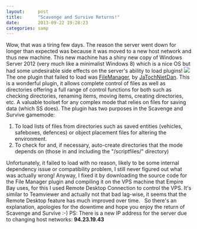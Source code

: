 ```yaml
---
layout:     post
title:      "Scavenge and Survive Returns!"
date:       2013-09-22 19:28:23
categories: samp
---
```

Wow, that was a tiring few days. The reason the server went down for longer than expected was because it was moved to a new host network and thus new machine. This new machine has a shiny new copy of Windows Server 2012 (very much like a minimalist Windows 8) which is a nice OS but had some undesirable side effects on the server's ability to load plugins! ![](http://sites.ssis-suzhou.net/geoffderry/files/2013/04/273643-computer-rage.jpg) The one plugin that failed to load was [FileManager](http://forum.sa-mp.com/showthread.php?t=92246), by [JaTochNietDan](http://jatochnietdan.com/). This is a wonderful plugin, it allows complete control of files as well as directories offering a full range of control functions for both such as checking directories, renaming items, moving items, creating directories, etc. A valuable toolset for any complex mode that relies on files for saving data (which SS does). The plugin has two purposes in the Scavenge and Survive gamemode: 
<!--more-->

  1. To load lists of files from directories such as saved entities (vehicles, safeboxes, defences) or object placement files for altering the environment.
  2. To check for and, if necessary, auto-create directories that the mode depends on (those in and including the "/scriptfiles/" directory)

Unfortunately, it failed to load with no reason, likely to be some internal dependency issue or compatibility problem, I still never figured out what was actually wrong! Anyway, I fixed it by downloading the source code for the File Manager plugin and compiling it on the VPS machine that Empire Bay uses, for this I used Remote Desktop Connection to control the VPS. It's similar to Teamviewer and actually not that bad lag-wise, it seems that the Remote Desktop feature has much improved over time.   So there's an explanation, apologies for the downtime and hope you enjoy the return of Scavenge and Survive :-) PS: There is a new IP address for the server due to changing host networks: **94.23.19.43**
